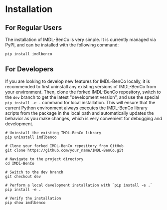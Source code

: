 # Installation

## For Regular Users

The installation of IMDL-BenCo is very simple. It is currently managed via PyPI, and can be installed with the following command:

```shell
pip install imdlbenco
```

## For Developers

If you are looking to develop new features for IMDL-BenCo locally, it is recommended to first uninstall any existing versions of IMDL-BenCo from your environment. Then, clone the forked IMDL-BenCo repository, switch to the `dev` branch to get the latest "development version", and use the special `pip install -e .` command for local installation. This will ensure that the current Python environment always executes the IMDL-BenCo library scripts from the package in the local path and automatically updates the behavior as you make changes, which is very convenient for debugging and development.

```shell
# Uninstall the existing IMDL-BenCo library
pip uninstall imdlbenco

# Clone your forked IMDL-BenCo repository from GitHub
git clone https://github.com/your_name/IMDL-BenCo.git

# Navigate to the project directory
cd IMDL-BenCo

# Switch to the dev branch
git checkout dev

# Perform a local development installation with `pip install -e .`
pip install -e .

# Verify the installation
pip show imdlbenco
```